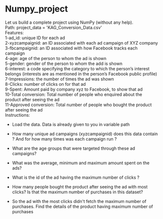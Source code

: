 # Numpy_project
Let us build a complete project using NumPy (without any help).<br>
Path: project_data = 'KAG_Conversion_Data.csv'<br>
Features:<br>
1-ad_id: unique ID for each ad<br>
2-xyzcampaignid: an ID associated with each ad campaign of XYZ company<br>
3-fbcampaignid: an ID associated with how Facebook tracks each campaign<br>
4-age: age of the person to whom the ad is shown<br>
5-gender: gender of the person to whom the add is shown<br>
6-interest: a code specifying the category to which the person’s interest belongs (interests are as mentioned in the person’s Facebook public profile)<br>
7-Impressions: the number of times the ad was shown<br>
8-Clicks: number of clicks on for that ad<br>
9-Spent: Amount paid by company xyz to Facebook, to show that ad<br>
10-Total conversion: Total number of people who enquired about the product after seeing the ad<br>
11-Approved conversion: Total number of people who bought the product after seeing the ad<br>
Instructions:<br>
- Load the data. Data is already given to you in variable path

- How many unique ad campaigns (xyzcampaignid) does this data contain ? And for how many times was each campaign run ?

- What are the age groups that were targeted through these ad campaigns?

- What was the average, minimum and maximum amount spent on the ads?

- What is the id of the ad having the maximum number of clicks ?

- How many people bought the product after seeing the ad with most clicks? Is that the maximum number of purchases in this dataset?

- So the ad with the most clicks didn't fetch the maximum number of purchases. Find the details of the product having maximum number of purchases
